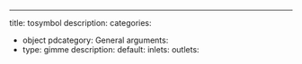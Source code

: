 ---
title: tosymbol
description:
categories:
 - object
pdcategory: General
arguments:
- type: gimme
  description:
  default:
inlets:
outlets:
